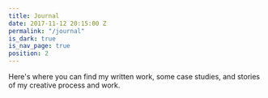 ```yaml
---
title: Journal
date: 2017-11-12 20:15:00 Z
permalink: "/journal"
is_dark: true
is_nav_page: true
position: 2
---
```


Here's where you can find my written work, some case studies, and stories of my creative process and work.
